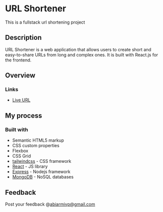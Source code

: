 
# URL Shortener

This is a fullstack url shortening project

## Description
URL Shortener is a web application that allows users to create short and easy-to-share URLs from long and complex ones. It is built with React.js for the frontend.

## Overview

### Links
* [Live URL](https://urlshortener-frontend-app.netlify.app)

## My process

### Built with

- Semantic HTML5 markup
- CSS custom properties
- Flexbox
- CSS Grid
- [tailwindcss](https://tailwindcss.com/) - CSS framework
- [React](https://reactjs.org/) - JS library
- [Express](https://expressjs.com/) - Nodejs framework
- [MongoDB](https://www.mongodb.com/) - NoSQL databases
 
 ## Feedback

 Post your feedback @abiarmivp@gmail.com